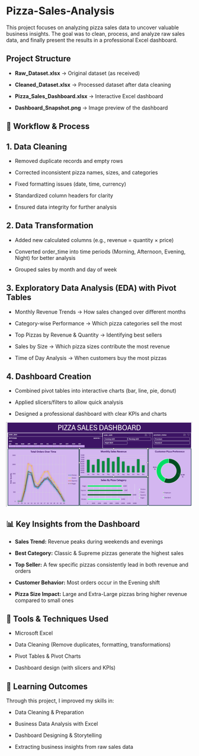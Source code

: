 # Pizza-Sales-Analysis

This project focuses on analyzing pizza sales data to uncover valuable business insights. The goal was to clean, process, and analyze raw sales data, and finally present the results in a professional Excel dashboard.

## Project Structure

- **Raw_Dataset.xlsx** → Original dataset (as received)

- **Cleaned_Dataset.xlsx** → Processed dataset after data cleaning

- **Pizza_Sales_Dashboard.xlsx** → Interactive Excel dashboard

- **Dashboard_Snapshot.png** → Image preview of the dashboard

## 🔄 Workflow & Process

## **1. Data Cleaning**

- Removed duplicate records and empty rows

- Corrected inconsistent pizza names, sizes, and categories

- Fixed formatting issues (date, time, currency)

- Standardized column headers for clarity

- Ensured data integrity for further analysis

## **2. Data Transformation**

- Added new calculated columns (e.g., revenue = quantity × price)

- Converted order_time into time periods (Morning, Afternoon, Evening, Night) for better analysis

- Grouped sales by month and day of week

## **3. Exploratory Data Analysis (EDA) with Pivot Tables**

- Monthly Revenue Trends → How sales changed over different months

- Category-wise Performance → Which pizza categories sell the most

- Top Pizzas by Revenue & Quantity → Identifying best sellers

- Sales by Size → Which pizza sizes contribute the most revenue

- Time of Day Analysis → When customers buy the most pizzas

## **4. Dashboard Creation**

- Combined pivot tables into interactive charts (bar, line, pie, donut)

- Applied slicers/filters to allow quick analysis

- Designed a professional dashboard with clear KPIs and charts
  
![Dashboard Preview](Dashboard.png)

## **📊 Key Insights from the Dashboard**

- **Sales Trend:** Revenue peaks during weekends and evenings

- **Best Category:** Classic & Supreme pizzas generate the highest sales

- **Top Seller:** A few specific pizzas consistently lead in both revenue and orders

- **Customer Behavior:** Most orders occur in the Evening shift

- **Pizza Size Impact:** Large and Extra-Large pizzas bring higher revenue compared to small ones

## **🚀 Tools & Techniques Used**

- Microsoft Excel

- Data Cleaning (Remove duplicates, formatting, transformations)

- Pivot Tables & Pivot Charts

- Dashboard design (with slicers and KPIs)

## **📌 Learning Outcomes**

Through this project, I improved my skills in:

- Data Cleaning & Preparation

- Business Data Analysis with Excel

- Dashboard Designing & Storytelling

- Extracting business insights from raw sales data
